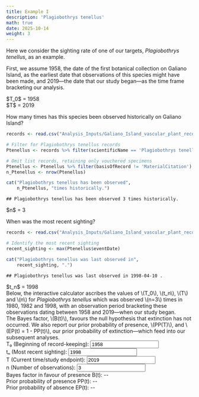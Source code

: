 ```yaml
---
title: Example I
description: 'Plagiobothrys tenellus'
math: true
date: 2025-10-14
weight: 3
---
```

<link href="{{< blogdown/postref >}}index_files/pagedtable/css/pagedtable.css" rel="stylesheet" />
<script src="{{< blogdown/postref >}}index_files/pagedtable/js/pagedtable.js"></script>





Here we consider the sighting rate of one of our targets, *Plagiobothrys tenellus*, as an example.

First, we assume 1958, the date of the first botanical collection on Galiano Island, as the earliest date that observations of this species might have been made, and 2019—the date that our study began—as the time frame bracketing our analysis.


<div class="para">$T_0$ = 1958</div>
<div>$T$ = 2019</div>

How many times has this species been observed historically on Galiano Island?


```r
records <- read.csv("Analysis_Inputs/Galiano_Island_vascular_plant_records_2024-10-09.csv")

# Filter for Plagiobothrys tenellus records
Ptenellus <- records %>% filter(scientificName == 'Plagiobothrys tenellus')

# Omit list records, retaining only vouchered specimens
Ptenellus <- Ptenellus %>% filter(basisOfRecord != 'MaterialCitation')
n_Ptenellus <- nrow(Ptenellus)

cat("Plagiobothrys tenellus has been observed", 
    n_Ptenellus, "times historically.")
```

```
## Plagiobothrys tenellus has been observed 3 times historically.
```

<div data-pagedtable="false">
  <script data-pagedtable-source type="application/json">
{"columns":[{"label":["scientificName"],"name":[1],"type":["chr"],"align":["left"]},{"label":["scientificNameAuthorship"],"name":[2],"type":["chr"],"align":["left"]},{"label":["taxonID"],"name":[3],"type":["int"],"align":["right"]},{"label":["kingdom"],"name":[4],"type":["chr"],"align":["left"]},{"label":["phylum"],"name":[5],"type":["chr"],"align":["left"]},{"label":["class"],"name":[6],"type":["chr"],"align":["left"]},{"label":["order"],"name":[7],"type":["chr"],"align":["left"]},{"label":["suborder"],"name":[8],"type":["chr"],"align":["left"]},{"label":["infraorder"],"name":[9],"type":["lgl"],"align":["right"]},{"label":["superfamily"],"name":[10],"type":["lgl"],"align":["right"]},{"label":["family"],"name":[11],"type":["chr"],"align":["left"]},{"label":["genus"],"name":[12],"type":["chr"],"align":["left"]},{"label":["subgenus"],"name":[13],"type":["lgl"],"align":["right"]},{"label":["specificEpithet"],"name":[14],"type":["chr"],"align":["left"]},{"label":["infraspecificEpithet"],"name":[15],"type":["chr"],"align":["left"]},{"label":["taxonRank"],"name":[16],"type":["chr"],"align":["left"]},{"label":["institutionCode"],"name":[17],"type":["chr"],"align":["left"]},{"label":["collectionCode"],"name":[18],"type":["lgl"],"align":["right"]},{"label":["catalogNumber"],"name":[19],"type":["chr"],"align":["left"]},{"label":["datasetName"],"name":[20],"type":["chr"],"align":["left"]},{"label":["occurrenceID"],"name":[21],"type":["int"],"align":["right"]},{"label":["recordedBy"],"name":[22],"type":["chr"],"align":["left"]},{"label":["recordNumber"],"name":[23],"type":["chr"],"align":["left"]},{"label":["fieldNumber"],"name":[24],"type":["chr"],"align":["left"]},{"label":["eventDate"],"name":[25],"type":["chr"],"align":["left"]},{"label":["year"],"name":[26],"type":["int"],"align":["right"]},{"label":["month"],"name":[27],"type":["int"],"align":["right"]},{"label":["day"],"name":[28],"type":["int"],"align":["right"]},{"label":["basisOfRecord"],"name":[29],"type":["chr"],"align":["left"]},{"label":["locality"],"name":[30],"type":["chr"],"align":["left"]},{"label":["locationRemarks"],"name":[31],"type":["chr"],"align":["left"]},{"label":["island"],"name":[32],"type":["chr"],"align":["left"]},{"label":["stateProvince"],"name":[33],"type":["chr"],"align":["left"]},{"label":["country"],"name":[34],"type":["chr"],"align":["left"]},{"label":["countryCode"],"name":[35],"type":["chr"],"align":["left"]},{"label":["decimalLatitude"],"name":[36],"type":["dbl"],"align":["right"]},{"label":["decimalLongitude"],"name":[37],"type":["dbl"],"align":["right"]},{"label":["coordinateUncertaintyInMeters"],"name":[38],"type":["int"],"align":["right"]},{"label":["georeferencedBy"],"name":[39],"type":["chr"],"align":["left"]},{"label":["georeferenceVerificationStatus"],"name":[40],"type":["chr"],"align":["left"]},{"label":["georeferenceProtocol"],"name":[41],"type":["chr"],"align":["left"]},{"label":["georeferenceRemarks"],"name":[42],"type":["chr"],"align":["left"]},{"label":["habitat"],"name":[43],"type":["chr"],"align":["left"]},{"label":["verbatimDepth"],"name":[44],"type":["lgl"],"align":["right"]},{"label":["verbatimElevation"],"name":[45],"type":["chr"],"align":["left"]},{"label":["occurrenceStatus"],"name":[46],"type":["chr"],"align":["left"]},{"label":["samplingProtocol"],"name":[47],"type":["chr"],"align":["left"]},{"label":["occurrenceRemarks"],"name":[48],"type":["chr"],"align":["left"]},{"label":["individualCount"],"name":[49],"type":["lgl"],"align":["right"]},{"label":["sex"],"name":[50],"type":["lgl"],"align":["right"]},{"label":["establishmentMeans"],"name":[51],"type":["chr"],"align":["left"]},{"label":["provincialStatus"],"name":[52],"type":["chr"],"align":["left"]},{"label":["nationalStatus"],"name":[53],"type":["chr"],"align":["left"]},{"label":["identifiedBy"],"name":[54],"type":["chr"],"align":["left"]},{"label":["identificationQualifier"],"name":[55],"type":["lgl"],"align":["right"]},{"label":["identificationRemarks"],"name":[56],"type":["chr"],"align":["left"]},{"label":["previousIdentifications"],"name":[57],"type":["lgl"],"align":["right"]},{"label":["bibliographicCitation"],"name":[58],"type":["chr"],"align":["left"]},{"label":["associatedReferences"],"name":[59],"type":["chr"],"align":["left"]}],"data":[{"1":"Plagiobothrys tenellus","2":"(C.A. Mey. ex Ledeb.) A. Gray","3":"58066","4":"Plantae","5":"Tracheophyta","6":"Magnoliopsida","7":"Boraginales","8":"","9":"NA","10":"NA","11":"Boraginaceae","12":"Plagiobothrys","13":"NA","14":"tenellus","15":"","16":"species","17":"V","18":"NA","19":"V107519","20":"","21":"NA","22":"Harvey Janszen","23":"","24":"","25":"1980-04-11","26":"1980","27":"4","28":"11","29":"PreservedSpecimen","30":"Gulf Islands; Galiano Island; Mount Sutil","31":"","32":"Galiano Island","33":"British Columbia","34":"Canada","35":"CA","36":"48.87017","37":"-123.3800","38":"50","39":"","40":"verified by data custodian","41":"Coordinates generalized based on mapped locality information","42":"corrected; coordinates generalized based on locality and habitat information","43":"open bluffs","44":"NA","45":"","46":"present","47":"","48":"","49":"NA","50":"NA","51":"native","52":"S1? (2019)","53":"1-T (2011)","54":"Curtis Bjork","55":"NA","56":"","57":"NA","58":"","59":""},{"1":"Plagiobothrys tenellus","2":"(C.A. Mey. ex Ledeb.) A. Gray","3":"58066","4":"Plantae","5":"Tracheophyta","6":"Magnoliopsida","7":"Boraginales","8":"","9":"NA","10":"NA","11":"Boraginaceae","12":"Plagiobothrys","13":"NA","14":"tenellus","15":"","16":"species","17":"V","18":"NA","19":"V119988","20":"","21":"NA","22":"Harvey Janszen","23":"","24":"","25":"1982-05-10","26":"1982","27":"5","28":"10","29":"PreservedSpecimen","30":"Gulf Islands; Galiano Island; Bodega Hill","31":"","32":"Galiano Island","33":"British Columbia","34":"Canada","35":"CA","36":"48.95735","37":"-123.5300","38":"50","39":"","40":"verified by data custodian","41":"Coordinates generalized based on mapped locality information","42":"corrected; coordinates generalized based on locality information; coordinates may be improved based on other detections of this species at Bodega Ridge","43":"open bluff","44":"NA","45":"","46":"present","47":"","48":"","49":"NA","50":"NA","51":"native","52":"S1? (2019)","53":"1-T (2011)","54":"Curtis Bjork","55":"NA","56":"","57":"NA","58":"","59":""},{"1":"Plagiobothrys tenellus","2":"(C.A. Mey. ex Ledeb.) A. Gray","3":"58066","4":"Plantae","5":"Tracheophyta","6":"Magnoliopsida","7":"Boraginales","8":"","9":"NA","10":"NA","11":"Boraginaceae","12":"Plagiobothrys","13":"NA","14":"tenellus","15":"","16":"species","17":"UBC","18":"NA","19":"V233784","20":"","21":"NA","22":"Frank Lomer","23":"98-2","24":"","25":"1998-04-10","26":"1998","27":"4","28":"10","29":"PreservedSpecimen","30":"Galiano Island, Bodega Ridge, trail west of Cottage Way","31":"","32":"Galiano Island","33":"British Columbia","34":"Canada","35":"CA","36":"48.95667","37":"-123.5292","38":"NA","39":"David Rowswell","40":"","41":"Verbatim from Collector/Sheet","42":"","43":"Dry, open southwest-facing slope","44":"NA","45":"188 m","46":"present","47":"","48":"population = 400-500; erect annual with white flowers","49":"NA","50":"NA","51":"native","52":"S1? (2019)","53":"1-T (2011)","54":"Frank Lomer","55":"NA","56":"","57":"NA","58":"","59":""}],"options":{"columns":{"min":{},"max":[10]},"rows":{"min":[10],"max":[10]},"pages":{}}}
  </script>
</div>

<div class="para">$n$ = 3</div>

When was the most recent sighting?


```r
records <- read.csv("Analysis_Inputs/Galiano_Island_vascular_plant_records_2024-10-09.csv")

# Identify the most recent sighting
recent_sighting <- max(Ptenellus$eventDate)

cat("Plagiobothrys tenellus was last observed in", 
    recent_sighting, ".")
```

```
## Plagiobothrys tenellus was last observed in 1998-04-10 .
```

<div class="para">$t_n$ = 1998<div>

<div class="para">Below, the interactive calculator ascribes the values of \(T_0\), \(t_n\), \(T\) and \(n\) for <i>Plagiobothrys tenellus</i> which was observed \(n=3\) times in 1980, 1982 and 1998, with an
observation period bracketing these observations dating between 1958 and 2019—when our study began.</div>

<div class="para">The Bayes factor, \(B(t)\), favours the null hypothesis that extinction has not occurred. We also report our prior probability of presence, \(PP(T)\), and \(EP(t) = 1 - PP(t)\), our prior probability of extinction—which feed into our subsequent analyses.</div>

<div class="solow-container">
<link rel="stylesheet" href="../../../css/solow.css">

<div class="input-group">
    <label for="solow-t0">T₀ (Beginning of record-keeping):</label>
    <input type="number" id="solow-t0" value="1958">
</div>

<div class="input-group">
    <label for="solow-tn">tₙ (Most recent sighting):</label>
    <input type="number" id="solow-tn" value="1998">
</div>

<div class="input-group">
    <label for="solow-T">T (Current time/study endpoint):</label>
    <input type="number" id="solow-T" value="2019">
</div>

<div class="input-group">
    <label for="solow-n">n (Number of observations):</label>
    <input type="number" id="solow-n" value="3" min="1">
</div>

<div class="results" id="solow-results">
    <div class="result-item">
        <span class="result-label">Bayes factor in favour of presence B(t):</span>
        <span class="result-value" id="solow-bt">--</span>
    </div>
    <div class="result-item">
        <span class="result-label">Prior probability of presence PP(t):</span>
        <span class="result-value" id="solow-pp">--</span>
    </div>
    <div class="result-item">
        <span class="result-label">Prior probability of absence EP(t):</span>
        <span class="result-value" id="solow-ep">--</span>
    </div>
</div>

</div>

<script src="../../../js/solow.js"></script>
